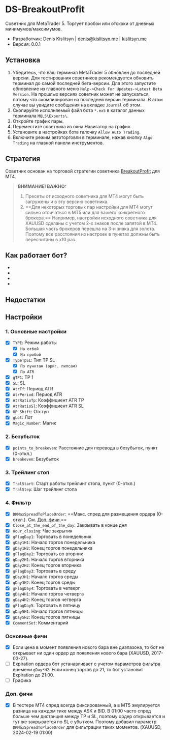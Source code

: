 # DS-BreakoutProfit
Советник для MetaTrader 5. Торгует пробои или отскоки от дневных минимумов/максимумов.

* Разработчик: Denis Kislitsyn | denis@kislitsyn.me | [kislitsyn.me](https://kislitsyn.me)
* Версия: 0.0.1

## Установка
1. Убедитесь, что ваш терминал MetaTrader 5 обновлен до последней версии. Для тестирования советников рекомендуется обновить терминал до самой последней бета-версии. Для этого запустите обновление из главного меню `Help->Check For Updates->Latest Beta Version`. На прошлых версиях советник может не запускаться, потому что скомпилирован на последней версии терминала. В этом случае вы увидите сообщения на вкладке `Journal` об этом.
2. Скопируйте исполняемый файл бота `*.ex5` в каталог данных терминала `MQL5\Experts\`.
3. Откройте график пары.
4. Переместите советника из окна Навигатор на график.
5. Установите в настройках бота галочку `Allow Auto Trading`.
6. Включите режим автоторговли в терминале, нажав кнопку `Algo Trading` на главной панели инструментов.

## Стратегия
Советник основан на торговой стратегии советника [BreakoutProfit](https://www.youtube.com/watch?v=N93miZ-gFiE) для MT4.

> **ВНИМАНИЕ! ВАЖНО:** 
> 1. Пресеты от исходного советника для MT4 могут быть загружены и в эту версию советника.
> 2. ==Для некоторых торговых пар настройки для MT4 могут сильно отличаться в MT5 или для вашего конкретного брокера.== Например, настройки исходного советника для XAUUSD сделаны с учетом 2-х знаков после запятой в MT4. Большая часть брокеров перешла на 3-и знака для золота. Поэтому все расстояния из настроек в пунктах должны быть пересчитаны в x10 раз.

## Как работает бот?

-
-
-
-

## Недостатки


## Настройки

### 1. Основные настройки
- [x] `TYPE`: Режим работы
    - [x] `На отбой` 
    - [x] `На пробой`
- [x] `TypeTpSL`: Тип TP SL
    - [x] `По пунктам (ориг. пипсам)` 
    - [x] `По ATR`
- [x] `gTP1`: TP 1
- [x] `SL`: SL
- [x] `AtrTf`: Период ATR
- [x] `AtrPeriod`: Период ATR
- [x] `AtrRatioTp`: Коэффициент ATR TP
- [x] `AtrRatioSl`: Коэффициент ATR SL
- [x] `OP_Shift`: Отступ
- [x] `gLot`: Лот
- [x] `Magic_Number`: Магик

### 2. Безубыток
- [x] `points_to_breakeven`: Расстояние для перевода в безубыток, пункт (0-откл.)
- [x] `breakeven`: Безубыток

### 3. Трейлинг стоп
- [x] `TralStart`: Старт работы трейлинг стопа, пункт (0-откл.)
- [x] `TralStep`: Шаг трейлинг стопа

### 4. Фильтр
- [x] `DKMaxSpreadToPlaceOrder`: ==Макс. спред для размещения ордера (0-откл.). См. [Доп. фичи](#доп-фичи).==
- [x] `Close_at_the_end_of_the_day`: Закрывать в конце дня
- [x] `Hour_closing`: Час закрытия
- [x] `gFlagDay1`: Торговать в понедельник
- [x] `gDay1H1`: Начало торгов понедельника
- [x] `gDay1H2`: Конец торгов понедельника
- [x] `gFlagDay2`: Торговать во вторник
- [x] `gDay2H1`: Начало торгов вторника
- [x] `gDay2H2`: Конец торгов вторника
- [x] `gFlagDay3`: Торговать в среду
- [x] `gDay3H1`: Начало торгов среды
- [x] `gDay3H2`: Конец торгов среды
- [x] `gFlagDay4`: Торговать в четверг
- [x] `gDay4H1`: Начало торгов четверга
- [x] `gDay4H2`: Конец торгов четверга
- [x] `gFlagDay5`: Торговать в пятницу
- [x] `gDay5H1`: Начало торгов пятницы
- [x] `gDay5H2`: Конец торгов пятницы
- [x] `CommentSet`: Комментарий

### Основные фичи
- [x] Если цена в момент появления нового бара вне диапазона, то бот не открывает ни один ордер до появления нового бара (XAUUSD, 2017-03-27).
- [ ] Expiration ордера бот устанавливает с учетом параметров фильтра времени `gDay*H2`. Если конец торгов до 21, то бот установит Expiration до 21:00.
- [ ] Графика

### Доп. фичи
- [x] В тестере MT4 спред всегда фиксированный, а в MT5 эмулируется разница на каждом тике между ASK и BID. В 01:00 часто спред больше чем дистанция между TP и SL, поэтому ордер открывается и тут же закрывается по SL с убытком. Поэтому добавил параметр `DKMaxSpreadToPlaceOrder` для фильтрации таких моментов. (XAUUSD, 2024-02-19 01:00)
